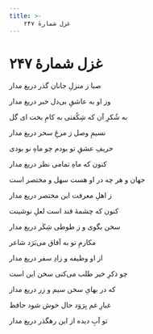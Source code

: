 ```yaml
---
title: >-
    غزل شمارهٔ ۲۴۷
---
```

# غزل شمارهٔ ۲۴۷

<div class="b" id="bn1"><div class="m1"><p>صبا ز منزلِ جانان گذر دریغ مدار</p></div>
<div class="m2"><p>وز او به عاشقِ بی‌دل خبر دریغ مدار</p></div></div>
<div class="b" id="bn2"><div class="m1"><p>به شُکرِ آن که شِکُفتی به کامِ بخت ای گل</p></div>
<div class="m2"><p>نسیمِ وصل ز مرغِ سحر دریغ مدار</p></div></div>
<div class="b" id="bn3"><div class="m1"><p>حریفِ عشقِ تو بودم چو ماهِ نو بودی</p></div>
<div class="m2"><p>کنون که ماهِ تمامی نظر دریغ مدار</p></div></div>
<div class="b" id="bn4"><div class="m1"><p>جهان و هر چه در او هست سهل و مختصر است</p></div>
<div class="m2"><p>ز اهلِ معرفت این مختصر دریغ مدار</p></div></div>
<div class="b" id="bn5"><div class="m1"><p>کنون که چشمهٔ قند است لعلِ نوشینت</p></div>
<div class="m2"><p>سخن بگوی و ز طوطی شِکَر دریغ مدار</p></div></div>
<div class="b" id="bn6"><div class="m1"><p>مکارمِ تو به آفاق می‌بَرَد شاعر</p></div>
<div class="m2"><p>از او وظیفه و زادِ سفر دریغ مدار</p></div></div>
<div class="b" id="bn7"><div class="m1"><p>چو ذکرِ خیر طلب می‌کنی سخن این است</p></div>
<div class="m2"><p>که در بهایِ سخن سیم و زر دریغ مدار</p></div></div>
<div class="b" id="bn8"><div class="m1"><p>غبارِ غم بِرَوَد حال خوش شود حافظ</p></div>
<div class="m2"><p>تو آبِ دیده از این رهگذر دریغ مدار</p></div></div>
